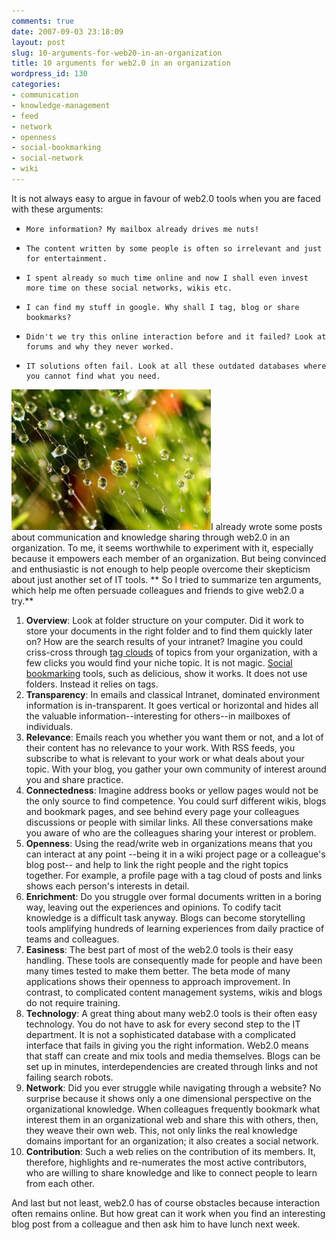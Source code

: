 ```yaml
---
comments: true
date: 2007-09-03 23:18:09
layout: post
slug: 10-arguments-for-web20-in-an-organization
title: 10 arguments for web2.0 in an organization
wordpress_id: 130
categories:
- communication
- knowledge-management
- feed
- network
- openness
- social-bookmarking
- social-network
- wiki
---
```


It is not always easy to argue in favour of web2.0 tools when you are faced with these arguments:




  *     More information? My mailbox already drives me nuts!
  *     The content written by some people is often so irrelevant and just for entertainment.
  *     I spent already so much time online and now I shall even invest more time on these social networks, wikis etc.
  *     I can find my stuff in google. Why shall I tag, blog or share bookmarks?
  *     Didn't we try this online interaction before and it failed? Look at forums and why they never worked.
  *     IT solutions often fail. Look at all these outdated databases where you cannot find what you need.


[![Lida Rose at flickr](/images/251573637_ba1876e689.jpg)](http://www.flickr.com/photos/lidarose/251573637/)I already wrote some posts about communication and knowledge sharing through web2.0 in an organization. To me, it seems worthwhile to experiment with it, especially because it empowers each member of an organization. But being convinced and enthusiastic is not enough to help people overcome their skepticism about just another set of IT tools.
** So I tried to summarize ten arguments, which help me often persuade colleagues and friends to give web2.0 a try.**




  1. **Overview**: Look at folder structure on your computer. Did it work to store your documents in the right folder and to find them quickly later on? How are the search results of your intranet? Imagine you could criss-cross through [tag clouds](http://en.wikipedia.org/wiki/Tag_cloud) of topics from your organization, with a few clicks you would find your niche topic. It is not magic. [Social bookmarking](http://en.wikipedia.org/wiki/Social_bookmarking) tools, such as delicious, show it works. It does not use folders. Instead it relies on tags.
  2. **Transparency**: In emails and classical Intranet, dominated environment information is in-transparent. It goes vertical or horizontal and hides all the valuable information--interesting for others--in mailboxes of individuals.
  3. **Relevance**: Emails reach you whether you want them or not, and a lot of their content has no relevance to your work. With RSS feeds, you subscribe to what is relevant to your work or what deals about your topic. With your blog, you gather your own community of interest around you and share practice.
  4. **Connectedness**: Imagine address books or yellow pages would not be the only source to find competence. You could surf different wikis, blogs and bookmark pages, and see behind every page your colleagues discussions or people with similar links. All these conversations make you aware of who are the colleagues sharing your interest or problem.
  5. **Openness**: Using the read/write web in organizations means that you can interact at any point --being it in a wiki project page or a colleague's blog post-- and help to link the right people and the right topics together. For example, a profile page with a tag cloud of posts and links shows each person's interests in detail.
  6. **Enrichment**: Do you struggle over formal documents written in a boring way, leaving out the experiences and opinions. To codify tacit knowledge is a difficult task anyway. Blogs can become storytelling tools amplifying hundreds of learning experiences from daily practice of teams and colleagues.
  7. **Easiness**: The best part of most of the web2.0 tools is their easy handling. These tools are consequently made for people and have been many times tested to make them better. The beta mode of many applications shows their openness to approach improvement. In contrast, to complicated content management systems, wikis and blogs do not require training.
  8. **Technology**: A great thing about many web2.0 tools is their often easy technology. You do not have to ask for every second step to the IT department. It is not a sophisticated database with a complicated interface that fails in giving you the right information. Web2.0 means that staff can create and mix tools and media themselves. Blogs can be set up in minutes, interdependencies are created through links and not failing search robots.
  9. **Network**: Did you ever struggle while navigating through a website? No surprise because it shows only a one dimensional perspective on the organizational knowledge. When colleagues frequently bookmark what interest them in an organizational web and share this with others, then, they weave their own web. This, not only links the real knowledge domains important for an organization; it also creates a social network.
  10. **Contribution**: Such a web relies on the contribution of its members. It, therefore, highlights and re-numerates the most active contributors, who are willing to share knowledge and like to connect people to learn from each other.


And last but not least, web2.0 has of course obstacles because interaction often remains online. But how great can it work when you find an interesting blog post from a colleague and then ask him to have lunch next week.
